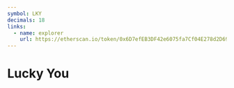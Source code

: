 ```yaml
---
symbol: LKY
decimals: 18
links:
  - name: explorer
    url: https://etherscan.io/token/0x6D7efEB3DF42e6075fa7Cf04E278d2D69e26a623
---
```


# Lucky You
